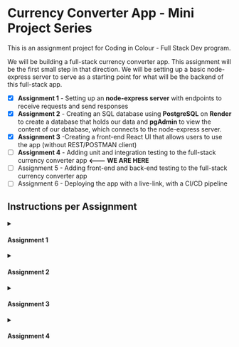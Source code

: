 # Currency Converter App - Mini Project Series

This is an assignment project for Coding in Colour - Full Stack Dev program.

We will be building a full-stack currency converter app. This assignment will be the first small step in that direction. We will be setting up a basic node-express server to serve as a starting point for what will be the backend of this full-stack app.

- [x] **Assignment 1** - Setting up an **node-express server** with endpoints to receive requests and send responses
- [x] **Assignment 2** - Creating an SQL database using **PostgreSQL** on **Render** to create a database that holds our data and **pgAdmin** to view the content of our database, which connects to the node-express server.
- [x] **Assignment 3** -Creating a front-end React UI that allows users to use the app (without REST/POSTMAN client)
- [ ] **Assignment 4** - Adding unit and integration testing to the full-stack currency converter app **<--- WE ARE HERE**
- [ ] Assignment 5 - Adding front-end and back-end testing to the full-stack currency converter app
- [ ] Assignment 6 - Deploying the app with a live-link, with a CI/CD pipeline

## Instructions per Assignment

<details>
    <summary><h4>Assignment 1</h4></summary>
    
#### Please read the instructions below carefully, and do not hesitate to attend Lab or Office hours to ask questions if anything is unclear.

- [x] Create a github repository titled 'miniproject' without the quotations, feel free to add a README.md, and clone this repository to wherever you desire

- [x] Download the [**miniproject_part1 zip**](https://canvas.instructure.com/courses/7808622/files/239852767?wrap=1) [Download miniproject_part1 zip] (https://canvas.instructure.com/courses/7808622/files/239852767/download?download_frd=1), and extract the contents, adding the following contents: **server.js**, **requests,** and **package.json** to your local miniproject

- [x] Create a .gitignore file at the same location, and add 'node_modules' without the quotations to this file, this ensures that we aren't pushing our node_modules to the repository, and push the code up

- [x] _Congratulations!_ You've setup a git repository with all the desired files, from here on out, all changes in code you make will be kept in sync on remote. Feel free to either do your work in the main branch or have different branches for different tasks. **If anything at this point is broken, and you're unsure of how to fix it, please come to Lab or Office Hours. It is essential that the github repo is setup correctly at this stage of this extended assignment.**
- [x] Open a terminal and type **npm install** to install all necessary package.
- [x] Open the **server.js** file, this is our starting point, and we've provided some starter code.
- [x] Carefully read all the comments next to the code, especially the one on _data storage_ as well as the various _TODOs_ that describe what each endpoint is doing in terms of  
       what it receives as a request and the intended response.
- [x] **Note:** we added a requests folder, within which we have a **test.rest** file, that you can use as a starting point for testing your endpoints. Confirm that when the server is running (using the command **npm run start**), you're getting the expected response when you send this request.
- [x] **Implement** the endpoints. The order in which we **strongly** recommend completing the _TODOs_ is: _GET, GET:id, POST, PUT, DELETE:id_. Since the _GET_ endpoint  
       is completed first, you can then test if resource creation and deletion is working adequately.
  1.  **Hint:** when modifying the _currencies,_ please do not directly modify the data, but instead create a copy that has the desired changes (look into functions like **concat, filter,** etc.)
  2.  **Hint:** making changes and saving them when running the server in node requires a restart of the server to reflect those changes. Look into how we avoided this with **nodemon**.
- [x] Add **error handling** for the _GET:id_ and _POST_ endpoints
  1.  In the _GET:id_ case, we want to return a 404 status code with the response object { error: 'resource not found' } if the currency is not found in our data.
  2.  In the _POST_ case, if any required information needed to create the currency object is missing, please return a 400 status code with the response object { error: 'content missing' }
- [x] Add an **unknown endpoint** that can basically handle any other route. This unknown endpoint should return a 404 status code with the response object { error: 'unknown endpoint }
- [x] Incorporate **morgan middleware**, so we can see some information about the requests being sent. Here's a [linkLinks to an external site.](https://github.com/expressjs/morgan#readme) for more information.
  1.  Below is an example of what it might look like _(this is an example from a different project but we want a similar message logged to the console)_. In this example, which we show as a **reference**  
      a POST request is being sent to http://localhost:3001/api/notes and the following is logged:
  2.  _POST /api/persons 200 61 - 4.5ms { "content": "My first note!" }_
  3.  _The information is as follows: Request Type, URL, Status code, Response content length, Response time, Request content being sent_
- [x] Convert the working setup you have to now make use of Express Router, as seen in lecture (Hint: you will have a routes directory). Also, please abstract your middleware to a separate utils directory.

</details>

<details>
    <summary><h4>Assignment 2</h4></summary>

- [x] Create a PostgreSQL db server on Render to an external site. and note the environment variables under the "Connections" tab.
- [x] Download pgAdmin 4Links to an external site. and connect it with your Render PostgreSQL db using the environment variables from step 1. Important Note: since we are connecting from an external location, then we need to use the "External Database URL" to extract the hostname in order for using it in the pgAdmin connection. In "External Database URL" variable the db hostname is located after the "@" symbol and ends with "render.com". After you connect successfully, you should be able to view your database on the left navigation bar of pgAdmin.
- [x] In your express server, create a .env file (if not already created) and add the Postgres db variables from step 1. You need to add and save the following variables: db hostname (as explained in step 2), db port, username, password, and db name.
- [x] Install Sequelize Object-Relational Mapper and pg Postgres driver node modules. Create a config file and initialize a configuration for Sequelize with your Postgres db variables. Refer to the documentation links to an external site. to see how that is done in Sequelize.
- [x] Create two models in the "models" folder: one for the Currency resource available from the previous assignment, however, now it should contain the following attributes: { id, currencyCode, countryId, conversionRate }. Note that we replaced country with countryId from the original starter code.
- [x] The second model is for the Country resource which consists of: { id, name }. Refer to "Column Options" sections in the documentationLinks to an external site. to see how we can define primary keys and foreign keys in Sequelize. id is a primary key in both tables, and countryId is a foreign key in Currency table referring to id in Country table.
- [ ] Add the Currency model to the Currency route that you created in the first assignment. Remove the currencies array and update your endpoints logic with Sequelize Currency model. Use the built-in functions provided by Sequelize.
- [x] Similarly, create a new route for the Country resource using the Country model. Create GET, POST, and DELETE endpoints using Sequelize functions to query the database. GET: retrieve all records, POST: add a new a record, DELETE: remove one record.
- [x] Use Sequelize functions to add an association (one-to-one) in Currency model (similar to the first line hereLinks to an external site.) where each currency should belong to one country. You should also pass the foreign key, that you have already defined, in this association. Associations in Sequelize equal to relations in SQL databases.
- [x] Test your connection by adding, retrieving and deleting currencies and countries using HTTP requests sent to the express server from Postman or REST Client.
- [x] Create a new file (a route) inside the "routes" folder and create one GET endpoint for the route "/currency-countryName". The endpoint should retrieve the currency code from the currency model and the country name from the country model. You should make a query on the currency model and include the country model (similar to the second line hereLinks to an external site.).
- [x] Test your endpoint by sending a GET request to "/currency-countryName". The response should consist of pairs of { currencyCode, countryName }. You can modify the shape of your response in the endpoint logic. Additionally, You can use pgAdmin QueryTool to write an SQL JOIN query to test your results.

</details>

<details>
    <summary><h4>Assignment 3</h4></summary>

Please create a new Git branch and call it "assignment 3" and do this assignment there.

- [x] For this project we will be using Vite instead of the regular create react app. They serve very similar purposes except Vite is more. If ever you have questions you can as us or check out the ViteLinks to an external site. documentation as well.
- [x] Download the starter file Download starter fileprovided. Create your components under the component folder add necessary files and folders to join the previous assignment to this one. Hint: It will be very helpful to have the following directory structure: mini-project, and inside of it, two directories, client, and server. The former is where we put all the code for the front-end, and the latter is all the code for the server. Please reach out to us if this setup is confusing. Its very important to get this correct for future iterations of the assignment.
- [x] This is a very simple react application. Front end doesn't have to be very fancy. You only need need the basic requirements stated below.
- [x] These are the app requirements:
  - [x] Login section requires two fields username and password, this part will also require two buttons Login and Sign up.
  - [x] Conversion section will require **3 fields** and a button. Fields include Currency code from, Amount, and Currency code to. **Do NOT** **implement** the functionality involved in performing the currency conversion. We will be doing this in the next assignment.
  - [x] Add currency section should include **multiple fields** corresponding to the necessary fields to create a new currency object and also a button for submitting. **Implement** the functionality, such that a person using the front-end GUI can POST a currency to the back-end endpoint, and in result, a currency is added to the database.
  - [x] Update currency section requires **2 fields** one for currency code and the other for amount for the new conversion rate, and lastly a button for submitting. **Implement** the functionality, such that a person using the front-end GUI can perform a PUT update for the back-end endpoint, and in result, a currency is updated in the database.
  - [x] Delete section requires **one field** for currency code and a button for deleting. **Implement** the functionality, such that a person using the front-end GUI can perform a DELETE update for the back-end endpoint, and in result, a currency is removed from the database.
- [x] Design of the components is **up to you**. An image has been added to show what is required.
- [x] For the Login and Sign up part its just designing the features, **do not implement** any functionality.
- [x] **Addendum:** Despite currency update, and deletion being done by currencyCode, you **should not** modify the endpoints you have created in Assignment 1. It is possible to get the id of what you want to update or delete, just using the currencyCode with the information you have in the front-end, solely with the default bulk **GET** request.

</details>

<details>
    <summary><h4>Assignment 4</h4></summary>

### **Part 1**

- [x] Download and extract the zip file changes **[here](https://canvas.instructure.com/courses/7808622/files/242355566?wrap=1 'changes.zip') [Download here](https://canvas.instructure.com/courses/7808622/files/242355566/download?download_frd=1).**
- [x] Within your **client** directory in your project, inside of **src**, create a **tests** directory, and copy the contents of **part1** there.
- [x] You will notice a **currency_utils.js** file, as well as a **currency.test.js** file, please copy the **currency_utils.js** file to a **utils** directory within your **client** (if it already exists place it there, otherwise make a new directory to receive this file). You may need to update the **currency.test.js** import of the **currency_utils.js** file with the right path.
- [x] Now, install **jest** by typing **'npm install jest'** in your **client** directory, and add the following command to the **package.json** within the **scripts**, within the **"test" command**
  _jest --verbose -runInBand_. You'll notice now when you type **npm run test**, the tests run. The first should fail (implemented), and the other four should pass (not-implemented).
- [x] At this point, first implement the tests inside of **currency.test.js**, and then work on the implementation of the **convertCurrency** function. You can now test if your implementation is correct in real-time.

- [x] **Hint: for the convertCurrency function, it may be helpful to think of implementing it in cases. There are four cases to consider when it comes to converting currencies: CDN to CDN conversion, CDN to non-CDN conversion, non-CDN to CDN conversion, and non-CDN to non-CDN conversion.**

### **Part 2**

- [ ] Within the zip file you downloaded in **Part 1**, there is also a **part2** folder.
- [ ] Within your **client** directory in your project, inside of **src/\*\***tests** directory, copy the contents of **part2\*\* there
- [ ] At the top of **currency_component.test.js** file, you will notice a list of instructions to set up the local environment for testing React applications. Please follow the instructions and refer to Lecture 127 slides if you find any difficulties in setting up the environment.
- [ ] Write one unit test to test if the conversion section is working as intended.
- [ ] Use "render" to render the component(s), "screen" to select any element, and "user" to emulate user behaviour.
- [ ] We should assert that once the button is clicked, then the function associated is called and the corresponding text is updated.

### **Part 3**

- [ ] Within the zip file you downloaded in **Part 1**, there is also a **part3** folder.
- [ ] Within your **server** directory in your project, create a **tests** directory, and copy the contents of **part3** there.
- [ ] One thing you need to change before you do anything else is to modify your **server.js** file to, instead of only listening to the express-app, to assign the app.listen(...) to some variable, and then export it. _If confusing, please see the supertest example we went over for a reference of how to do this._
- [ ] Now, within your **server** directory, install the following package (cross-env) by typing this command, _npm install cross-env --save-dev_
- [ ] Now, create a testCurrency model, it will be almost exactly the same as the Currency model, but we neither want a **countryId** attribute anymore, nor a reference to the **Country** table, also the modelName attribute is 'testCurrency' instead of 'Currency'. We are doing this to make the tests a bit simpler, as we won't have a reference to another table, since we want to test the Currencies independently.
- [ ] In order to make sure our tests, which use the server, properly interact with the testCurrency in the respective server endpoints, you need to, depending on the NODE_ENV set (as we saw during lecture) import the Currency or testCurrency model within your routers. This is also a good time to setup some basic scripts that will either set NODE_ENV to development or test when starting the server. In order to test this, you can start the server in either test or development mode, and send **.rest** requests to it using the **REST Client**, and see if you're getting the respective table (Currency or testCurrency) entries. You may need to remove error-checking for the request body's content in order to get the POST to work (because we aren't sending countryId anymore in our tests)
- [ ] Now, install **jest** by typing **'npm install jest'** in your **server** directory, and also install **supertest**, by typing **'npm install supertest'**. Now, add the following command to the **package.json** within the **scripts** within the **"test" command,** _cross-env NODE_ENV=test_ _jest --verbose -runInBand_. You'll notice now when you type **npm run test**, the tests run. Most will properly fail, or not run at this point. You'll need to go through the **currency_api.test.js** file, as well as the **test_helper.js** file and add the correct paths to the specified imports.
- [ ] Because we are clearing the testCurrency table before each test, it doesn't matter what is in the table, it only matters that the table exists, and it should exist at this point if your **initData.js** was run and is working correctly.
- [ ] The **GET** tests should be passing if everything is working correctly. Please implement the **POST, PUT,** and **DELETE** tests, respectively. You only need to make a single test in each case. Make use of the helper functions we have provided where appropriate. **Note: there's a slight typo in the test, where it says 'adding a currency' in the POST, PUT, and DELETE tests. It should say, 'adding a currency', 'updating a currency', and 'deleting a currency', respectively.**

</details>
